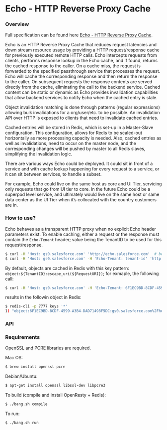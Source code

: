# Echo - HTTP Reverse Proxy Cache

### Overview

Full specification can be found here [Echo - HTTP Reverse Proxy Cache](https://sfdc.co/echo).

Echo is an HTTP Reverse Proxy Cache that reduces request latencies and down stream resource usage by providing a HTTP request/response cache for previously executed remote HTTP calls.  Echo intercepts requests from clients, performs response lookup in the Echo cache, and if found, returns the cached response to the caller.  On a cache miss, the request is forwarded to the specified passthrough service that processes the request. Echo will cache the corresponding response and then return the response to the caller.  On subsequent requests the response contents are served directly from the cache, eliminating the call to the backend service. Cached content can be static or dynamic as Echo provides invalidation capabilities that allow backend services to notify Echo when the cached entry is stale.

Object invalidation matching is done through patterns (regular expressions) allowing bulk invalidations for a org/user/etc. to be possible.  An invalidation API over HTTP is exposed to clients that need to invalidate cached entries.

Cached entries will be stored in Redis, which is set-up in a Master-Slave configuration.  This configuration, allows for Redis to be scaled-out horizontally as more processing capacity is needed.  Also, cached entries as well as invalidations, need to occur on the master node, and the corresponding changes will be pushed by master to all Redis slaves, simplifying the invalidation logic.

There are various ways Echo could be deployed.  It could sit in front of a service and with cache lookup happening for every request to a service, or it can sit between services, to handle a subset.

For example, Echo could live on the same host as core and UI Tier, servicing only requests that go from UI tier to core.  In the future Echo could be a superpod level service, and ultimately would live on the same host or same data center as the UI Tier when it’s collocated with the country customers are in.

### How to use?

Echo behaves as a transparent HTTP proxy when no explicit Echo header parameters exist.  To enable caching, either a request or the response must contain the `Echo-Tenant` header; value being the TenantID to be used for this request/response.

```bash
$ curl -H 'Host: gs0.salesforce.com' 'http://echo.salesforce.com'  # behaves as a transparent proxy
$ curl -H 'Host: gs0.salesforce.com' -H 'Echo-Tenant: tenant-id' 'http://echo.salesforce.com/home/home.jsp'  # proxy and cache the response
```

By default, objects are cached in Redis with this key pattern: `object:${TenantID}:escape_uri(${RequestURI})`; for exmaple, the following call:

```bash
$ curl -H 'Host: gs0.salesforce.com' -H 'Echo-Tenant: 6F1EC9BD-8CDF-4599-A3B4-DAD71498F5DC' 'http://echo.salesforce.com/'
```
results in the followin object in Redis:

```bash
$ redis-cli -p 7777 keys '*'
1) "object:6F1EC9BD-8CDF-4599-A3B4-DAD71498F5DC:gs0.salesforce.com%2Fhome%2Fhome.jsp"
```

### API



### Requirements
OpenSSL and PCRE libraries are required.

Mac OS:
```bash
$ brew install openssl pcre
```

Debian/Ubuntu:
```bash
$ apt-get install openssl libssl-dev libpcre3
```

To build (compile and install OpenResty + Redis):
```bash
$ ./bang.sh compile
```

To run:
```bash
$ ./bang.sh run
```
